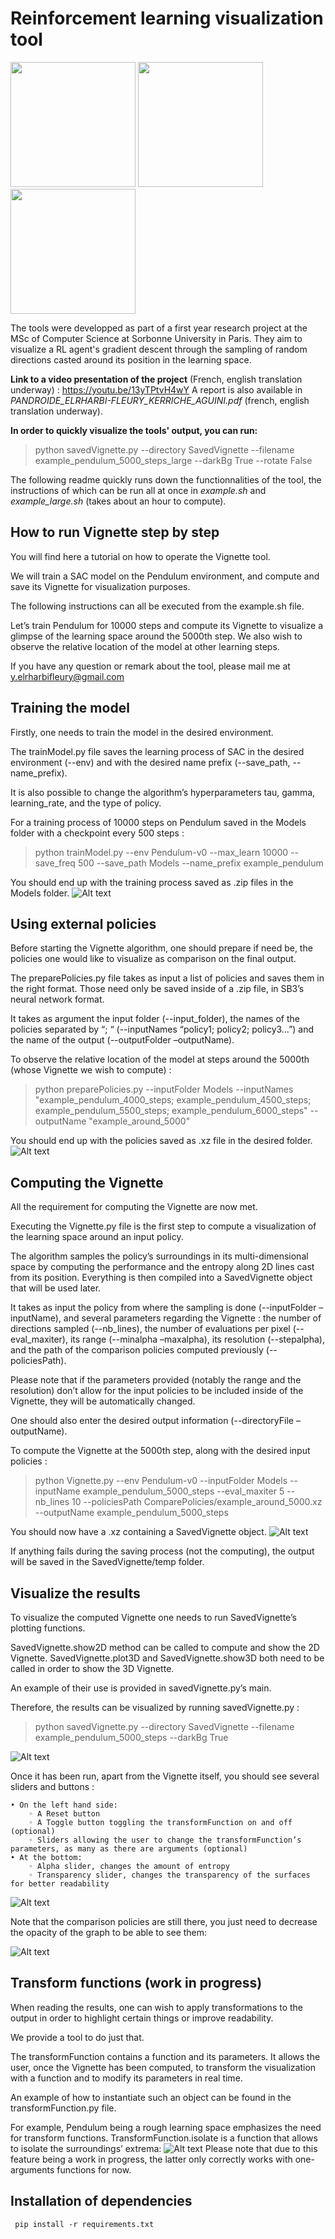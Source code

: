 # Reinforcement learning visualization tool

<img src="https://github.com/sohio92/Reinforcement-learning-visualization/blob/main/Rapport%20androide/Readme_images/Vignette_3D_intro_1.png" width="200" />
<img src="https://github.com/sohio92/Reinforcement-learning-visualization/blob/main/Rapport%20androide/Readme_images/Vignette_3D_intro_2.png" width="200" />
<img src="https://github.com/sohio92/Reinforcement-learning-visualization/blob/main/Rapport%20androide/Readme_images/Vignette_3D_intro_3.png" width="200" />


The tools were developped as part of a first year research project at the MSc of Computer Science at Sorbonne University in Paris. They aim to visualize a RL agent's gradient descent through the sampling of random directions casted around its position in the learning space.

**Link to a video presentation of the project** (French, english translation underway) : https://youtu.be/13yTPtvH4wY
A report is also available in *PANDROIDE_ELRHARBI-FLEURY_KERRICHE_AGUINI.pdf* (french, english translation underway).

**In order to quickly visualize the tools' output, you can run:**
> python savedVignette.py --directory SavedVignette --filename example_pendulum_5000_steps_large --darkBg True --rotate False

The following readme quickly runs down the functionnalities of the tool, the instructions of which can be run all at once in *example.sh* and *example_large.sh* (takes about an hour to compute).

## How to run Vignette step by step
 
You will find here a tutorial on how to operate the Vignette tool.

We will train a SAC model on the Pendulum environment, and compute and save its Vignette for visualization purposes.

The following instructions can all be executed from the example.sh file.

Let’s train Pendulum for 10000 steps and compute its Vignette to visualize a glimpse of the learning space around the 5000th step. We also wish to observe the relative location of the model at other learning steps.

If you have any question or remark about the tool, please mail me at y.elrharbifleury@gmail.com

## Training the model

Firstly, one needs to train the model in the desired environment.

The trainModel.py file saves the learning process of SAC in the desired environment (--env) and with the desired name prefix (--save_path, --name_prefix).

It is also possible to change the algorithm’s hyperparameters tau, gamma, learning_rate, and the type of policy.

For a training process of 10000 steps on Pendulum saved in the Models folder with a checkpoint every 500 steps :
> python trainModel.py --env Pendulum-v0 --max_learn 10000 --save_freq 500 --save_path Models --name_prefix example_pendulum

You should end up with the training process saved as .zip files in the Models folder.
![Alt text](https://github.com/sohio92/Reinforcement-learning-visualization/blob/main/Rapport%20androide/Readme_images/2.png)

## Using external policies

Before starting the Vignette algorithm, one should prepare if need be, the policies one would like to visualize as comparison on the final output.

The preparePolicies.py file takes as input a list of policies and saves them in the right format. Those need only be saved inside of a .zip file, in SB3’s neural network format. 

It takes as argument the input folder (--input_folder), the names of the policies separated by “; “ (--inputNames “policy1; policy2; policy3…”) and the name of the output (--outputFolder –outputName).

To observe the relative location of the model at steps around the 5000th (whose Vignette we wish to compute) :
> python preparePolicies.py --inputFolder Models --inputNames "example_pendulum_4000_steps; example_pendulum_4500_steps; example_pendulum_5500_steps; example_pendulum_6000_steps" --outputName "example_around_5000"

You should end up with the policies saved as .xz file in the desired folder.
![Alt text](https://github.com/sohio92/Reinforcement-learning-visualization/blob/main/Rapport%20androide/Readme_images/4.png)

## Computing the Vignette
All the requirement for computing the Vignette are now met.

Executing the Vignette.py file is the first step to compute a visualization of the learning space around an input policy.

The algorithm samples the policy’s surroundings in its multi-dimensional space by computing the performance and the entropy along 2D lines cast from its position. Everything is then compiled into a SavedVignette object that will be used later.

It takes as input the policy from where the sampling is done (--inputFolder –inputName), and several parameters regarding the Vignette : the number of directions sampled (--nb_lines), the number of evaluations per pixel (--eval_maxiter), its range (--minalpha –maxalpha), its resolution (--stepalpha), and the path of the comparison policies computed previously (--policiesPath).

Please note that if the parameters provided (notably the range and the resolution) don’t allow for the input policies to be included inside of the Vignette, they will be automatically changed.

One should also enter the desired output information (--directoryFile –outputName).

To compute the Vignette at the 5000th step, along with the desired input policies :
> python Vignette.py --env Pendulum-v0 --inputFolder Models --inputName example_pendulum_5000_steps --eval_maxiter 5 --nb_lines 10 --policiesPath ComparePolicies/example_around_5000.xz --outputName example_pendulum_5000_steps

You should now have a .xz containing a SavedVignette object.
![Alt text](https://github.com/sohio92/Reinforcement-learning-visualization/blob/main/Rapport%20androide/Readme_images/6.png)

If anything fails during the saving process (not the computing), the output will be saved in the SavedVignette/temp folder.

## Visualize the results

To visualize the computed Vignette one needs to run SavedVignette’s plotting functions. 

SavedVignette.show2D method can be called to compute and show the 2D Vignette.
SavedVignette.plot3D and SavedVignette.show3D both need to be called in order to show the 3D Vignette.

An example of their use is provided in savedVignette.py’s main.

Therefore, the results can be visualized by running savedVignette.py :
> python savedVignette.py --directory SavedVignette --filename example_pendulum_5000_steps --darkBg True

![Alt text](https://github.com/sohio92/Reinforcement-learning-visualization/blob/main/Rapport%20androide/Readme_images/Vignette_3D_1.png)


Once it has been run, apart from the Vignette itself, you should see several sliders and buttons :

    • On the left hand side:
        ◦ A Reset button
        ◦ A Toggle button toggling the transformFunction on and off (optional)
        ◦ Sliders allowing the user to change the transformFunction’s parameters, as many as there are arguments (optional)
    • At the bottom: 
        ◦ Alpha slider, changes the amount of entropy
        ◦ Transparency slider, changes the transparency of the surfaces for better readability

![Alt text](https://github.com/sohio92/Reinforcement-learning-visualization/blob/main/Rapport%20androide/Readme_images/Vignette_3D_2.png)

Note that the comparison policies are still there, you just need to decrease the opacity of the graph to be able to see them:

![Alt text](https://github.com/sohio92/Reinforcement-learning-visualization/blob/main/Rapport%20androide/Readme_images/Vignette_3D_3.png)

## Transform functions (work in progress)

When reading the results, one can wish to apply transformations to the output in order to highlight certain things or improve readability.

We provide a tool to do just that.

The transformFunction contains a function and its parameters. It allows the user, once the Vignette has been computed, to transform the visualization with a function and to modify its parameters in real time.

An example of how to instantiate such an object can be found in the transformFunction.py file.

For example, Pendulum being a rough learning space emphasizes the need for transform functions. TransformFunction.isolate is a function that allows to isolate the surroundings’ extrema:
![Alt text](https://github.com/sohio92/Reinforcement-learning-visualization/blob/main/Rapport%20androide/Readme_images/12.png)
Please note that due to this feature being a work in progress, the latter only correctly works with one-arguments functions for now.

## Installation of dependencies

```
 pip install -r requirements.txt

```
